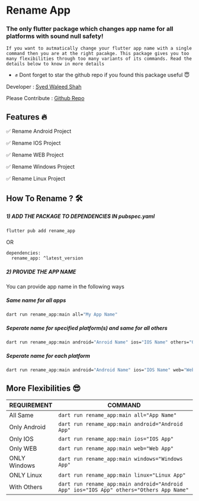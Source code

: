 # Rename App

### The only flutter package which changes app name for all platforms with sound null safety!

``If you want to autmatically change your flutter app name with a single command then you are at the right pacakge. This package gives you too many flexibilities through too many variants of its commands. Read the details below to know in more details``

- ✊  Dont forget to star the github repo if you found this package useful 😇

Developer : [Syed Waleed Shah](https://www.linkedin.com/in/syed-waleed-shah/)

Please Contribute : [Github Repo](https://github.com/Syed-Waleed-Shah)

## Features 🔥

✅  Rename Android Project

✅  Rename IOS Project

✅  Rename WEB Project

✅  Rename Windows Project

✅  Rename Linux Project

## How To Rename ? 🛠

##### 1) ADD THE PACKAGE TO DEPENDENCIES IN pubspec.yaml

```sh
flutter pub add rename_app
```

OR

```sh
dependencies:
  rename_app: ^latest_version
```

##### 2) PROVIDE THE APP NAME

You can provide app name in the following ways

##### Same name for all apps

```sh
dart run rename_app:main all="My App Name"
```

##### Seperate name for specified platform(s) and same for all others

```sh
dart run rename_app:main android="Anroid Name" ios="IOS Name" others="Others Name"
```

##### Seperate name for each platform

```sh
dart run rename_app:main android="Android Name" ios="IOS Name" web="Web Name" mac="Mac Name" windows="Windows Name" linux="Linux Name"
```

## More Flexibilities 😎

| REQUIREMENT  | COMMAND                                                                                   |
|--------------|-------------------------------------------------------------------------------------------|
| All Same     | ``dart run rename_app:main all="App Name"``                                               |
| Only Android | ``dart run rename_app:main android="Android App"``                                        |
| Only IOS     | ``dart run rename_app:main ios="IOS App"``                                                |
| Only WEB     | ``dart run rename_app:main web="Web App"``                                                |
| ONLY Windows | ``dart run rename_app:main windows="Windows App"``                                        |
| ONLY Linux   | ``dart run rename_app:main linux="Linux App"``                                            |
| With Others  | ``dart run rename_app:main android="Android App" ios="IOS App" others="Others App Name"`` |

